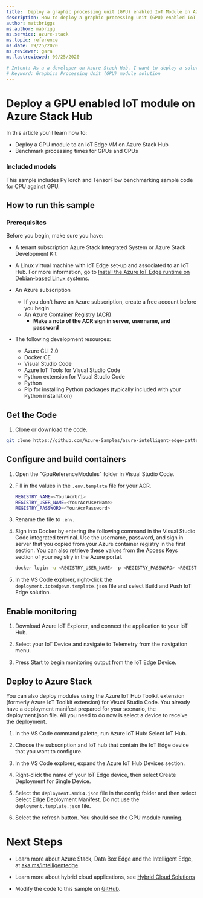 ```yaml
---
title:  Deploy a graphic processing unit (GPU) enabled IoT Module on Azure Stack Hub
description: How to deploy a graphic processing unit (GPU) enabled IoT Module on Azure Stack Hub
author: mattbriggs
ms.author: mabrigg
ms.service: azure-stack
ms.topic: reference
ms.date: 09/25/2020
ms.reviewer: gara
ms.lastreviewed: 09/25/2020

# Intent: As a a developer on Azure Stack Hub, I want to deploy a solution using a Graphics Processing Unit (GPU) in order to deliver an processing intensive visualization application.
# Keyword: Graphics Processing Unit (GPU) module solution
---
```



# Deploy a GPU enabled IoT module on Azure Stack Hub

In this article you'll learn how to:
  - Deploy a GPU module to an IoT Edge VM on Azure Stack Hub
  - Benchmark processing times for GPUs and CPUs

### Included models

This sample includes PyTorch and TensorFlow benchmarking sample code for CPU against GPU.

## How to run this sample

### Prerequisites

Before you begin, make sure you have:
  - A tenant subscription Azure Stack Integrated System or Azure Stack Development Kit
  - A Linux virtual machine with IoT Edge set-up and associated to an IoT Hub. For more information, go to [Install the Azure IoT Edge runtime on Debian-based Linux systems](https://docs.microsoft.com/azure/iot-edge/how-to-install-iot-edge-linux).

  - An Azure subscription
      - If you don't have an Azure subscription, create a free account
        before you begin
      - An Azure Container Registry (ACR)
          - **Make a note of the ACR sign in server, username, and
            password**

  - The following development resources:
      - Azure CLI 2.0
      - Docker CE
      - Visual Studio Code  
      - Azure IoT Tools for Visual Studio Code
      - Python extension for Visual Studio Code
      - Python
      - Pip for installing Python packages (typically included with your
        Python installation)

## Get the Code

1.  Clone or download the code.

```bash  
git clone https://github.com/Azure-Samples/azure-intelligent-edge-patterns.git
```

## Configure and build containers
1.  Open the "GpuReferenceModules" folder in Visual Studio Code.
1.  Fill in the values in the `.env.template` file for your ACR.

    ```bash  
    REGISTRY_NAME=<YourAcrUri>
    REGISTRY_USER_NAME=<YourAcrUserName>
    REGISTRY_PASSWORD=<YourAcrPassword>
    ```

1.  Rename the file to `.env`.
1.  Sign into Docker by entering the following command in the Visual
    Studio Code integrated terminal. Use the username, password, and sign in
    server that you copied from your Azure container registry in the
    first section. You can also retrieve these values from the Access
    Keys section of your registry in the Azure portal.  

    ```bash  
    docker login -u <REGISTRY_USER_NAME> -p <REGISTRY_PASSWORD> <REGISTRY_NAME>.azurecr.io
    ```

1.  In the VS Code explorer, right-click the `deployment.iotedgevm.template.json`
    file and select Build and Push IoT Edge solution.

## Enable monitoring 

1.  Download Azure IoT Explorer, and connect the application to your IoT Hub.

2.  Select your IoT Device and navigate to Telemetry from the navigation menu.

3. Press Start to begin monitoring output from the IoT Edge Device.

## Deploy to Azure Stack

You can also deploy modules using the Azure IoT Hub Toolkit extension
(formerly Azure IoT Toolkit extension) for Visual Studio Code. You
already have a deployment manifest prepared for your scenario, the
deployment.json file. All you need to do now is select a device to
receive the deployment.

1.  In the VS Code command palette, run Azure IoT Hub: Select IoT Hub.

2.  Choose the subscription and IoT hub that contain the IoT Edge device
    that you want to configure.

3.  In the VS Code explorer, expand the Azure IoT Hub Devices section.

4.  Right-click the name of your IoT Edge device, then select Create
    Deployment for Single Device.

5.  Select the `deployment.amd64.json` file in the config folder and then select
    Select Edge Deployment Manifest. Do not use the
    `deployment.template.json` file.

6.  Select the refresh button. You should see the GPU module running.

# Next Steps

  - Learn more about Azure Stack, Data Box Edge and the Intelligent Edge, at [aka.ms/intelligentedge](https://aka.ms/intelligentedge)

  - Learn more about hybrid cloud applications, see [Hybrid Cloud
    Solutions](https://aka.ms/azsdevtutorials)

  - Modify the code to this sample on
    [GitHub](https://github.com/Azure-Samples/azure-intelligent-edge-patterns).
